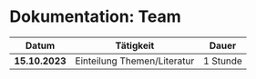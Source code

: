 # Dokumentation: Team

| Datum | Tätigkeit | Dauer
|:------:|:---------------:|:----------:|
| **15.10.2023** | Einteilung Themen/Literatur | 1 Stunde | 

